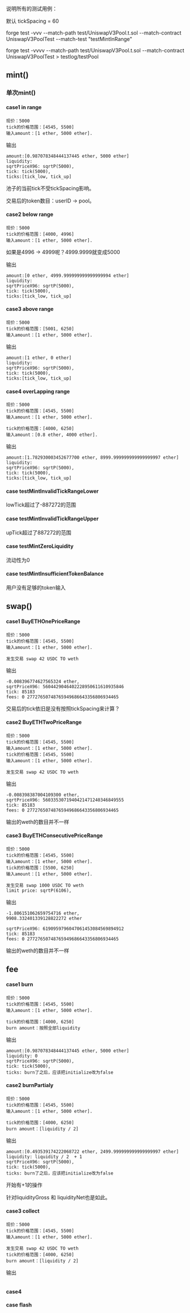 说明所有的测试用例：

默认 tickSpacing = 60



forge test -vvv --match-path test/UniswapV3Pool.t.sol --match-contract UniswapV3PoolTest --match-test "testMintInRange"

forge test -vvvv --match-path test/UniswapV3Pool.t.sol --match-contract UniswapV3PoolTest > testlog/testPool



## mint()

### 单次mint()

#### case1 in range

```
现价：5000
tick的价格范围：[4545, 5500]
输入amount：[1 ether, 5000 ether].
```

输出

```
amount:[0.987078348444137445 ether, 5000 ether]
liquidity: 
sqrtPriceX96: sqrtP(5000),
tick: tick(5000),
ticks:[tick_low, tick_up]
```

池子的当前tick不受tickSpacing影响。

交易后的token数目：userID -> pool。

#### case2 below range

```
现价：5000
tick的价格范围：[4000, 4996]
输入amount：[1 ether, 5000 ether].
```

如果是4996 -> 4999呢？4999.9999就变成5000

输出

```
amount:[0 ether, 4999.999999999999999994 ether]
liquidity: 
sqrtPriceX96: sqrtP(5000),
tick: tick(5000),
ticks:[tick_low, tick_up]
```

#### case3 above range

```
现价：5000
tick的价格范围：[5001, 6250]
输入amount：[1 ether, 5000 ether].
```

输出

```
amount:[1 ether, 0 ether]
liquidity: 
sqrtPriceX96: sqrtP(5000),
tick: tick(5000),
ticks:[tick_low, tick_up]
```

#### case4 overLapping range

```
现价：5000
tick的价格范围：[4545, 5500]
输入amount：[1 ether, 5000 ether].
```

```
tick的价格范围：[4000, 6250]
输入amount：[0.8 ether, 4000 ether].
```

输出

```
amount:[1.782930003452677700 ether, 8999.999999999999999997 ether]
liquidity: 
sqrtPriceX96: sqrtP(5000),
tick: tick(5000),
ticks:[tick_low, tick_up]
```

#### case testMintInvalidTickRangeLower

lowTick超过了-887272的范围

#### case testMintInvalidTickRangeUpper

upTick超过了887272的范围

#### case testMintZeroLiquidity

流动性为0

#### case testMintInsufficientTokenBalance

用户没有足够的token输入

## swap()

#### case1 BuyETHOnePriceRange

```
现价：5000
tick的价格范围：[4545, 5500]
输入amount：[1 ether, 5000 ether].
```

```
发生交易 swap 42 USDC TO weth
```

输出

```
-0.008396774627565324 ether,
sqrtPriceX96: 5604429046402228950611610935846
tick: 85183
fees: 0 27727650748765949686643356806934465
```

交易后的tick依旧是没有按照tickSpacing来计算？

#### case2 BuyETHTwoPriceRange

```
现价：5000
tick的价格范围：[4545, 5500]
输入amount：[1 ether, 5000 ether].
tick的价格范围：[4545, 5500]
输入amount：[1 ether, 5000 ether].
```

```
发生交易 swap 42 USDC TO weth
```

输出

```
-0.008398387004109300 ether,
sqrtPriceX96: 5603353071940421471240346849555
tick: 85183
fees: 0 27727650748765949686643356806934465
```

输出的weth的数目并不一样

#### case3 BuyETHConsecutivePriceRange

```
现价：5000
tick的价格范围：[4545, 5500]
输入amount：[1 ether, 5000 ether].
tick的价格范围：[5500, 6250]
输入amount：[1 ether, 5000 ether].
```

```
发生交易 swap 1000 USDC TO weth
limit price: sqrtP(6106),
```

输出

```
-1.806151062659754716 ether,
9908.332401339128822272 ether

sqrtPriceX96: 6190959796047061453084569894912
tick: 85183
fees: 0 27727650748765949686643356806934465
```

输出的weth的数目并不一样







## fee

#### case1 burn

```
现价：5000
tick的价格范围：[4545, 5500]
输入amount：[1 ether, 5000 ether].
```

```
tick的价格范围：[4000, 6250]
burn amount：按照全部liquidity
```

输出

```
amount:[0.987078348444137445 ether, 5000 ether]
liquidity: 0
sqrtPriceX96: sqrtP(5000),
tick: tick(5000),
ticks: burn了之后，应该把initialize改为false
```

#### case2 burnPartialy

```
现价：5000
tick的价格范围：[4545, 5500]
输入amount：[1 ether, 5000 ether].
```

```
tick的价格范围：[4000, 6250]
burn amount：[liquidity / 2]
```

输出

```
amount:[0.493539174222068722 ether, 2499.999999999999999997 ether]
liquidity: liquidity / 2  + 1
sqrtPriceX96: sqrtP(5000),
tick: tick(5000),
ticks: burn了之后，应该把initialize改为false
```

开始有+1的操作

针对liquidityGross 和 liquidityNet也是如此。

#### case3 collect

```
现价：5000
tick的价格范围：[4545, 5500]
输入amount：[1 ether, 5000 ether].
```

```
发生交易 swap 42 USDC TO weth
tick的价格范围：[4000, 6250]
burn amount：[liquidity / 2]
```

输出

```

```

#### case4

#### case flash



